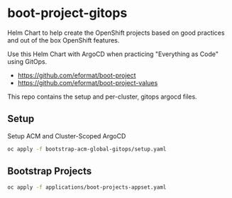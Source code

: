 # boot-project-gitops

Helm Chart to help create the OpenShift projects based on good practices and out of the box OpenShift features.

Use this Helm Chart with ArgoCD when practicing "Everything as Code" using GitOps.

- https://github.com/eformat/boot-project
- https://github.com/eformat/boot-project-values

This repo contains the setup and per-cluster, gitops argocd files.

## Setup

Setup ACM and Cluster-Scoped ArgoCD

```bash
oc apply -f bootstrap-acm-global-gitops/setup.yaml
```

## Bootstrap Projects

```bash
oc apply -f applications/boot-projects-appset.yaml
```
